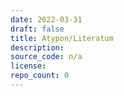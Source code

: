 ```yaml
---
date: 2022-03-31
draft: false
title: Atypon/Literatum
description:
source_code: n/a
license:
repo_count: 0
---
```



